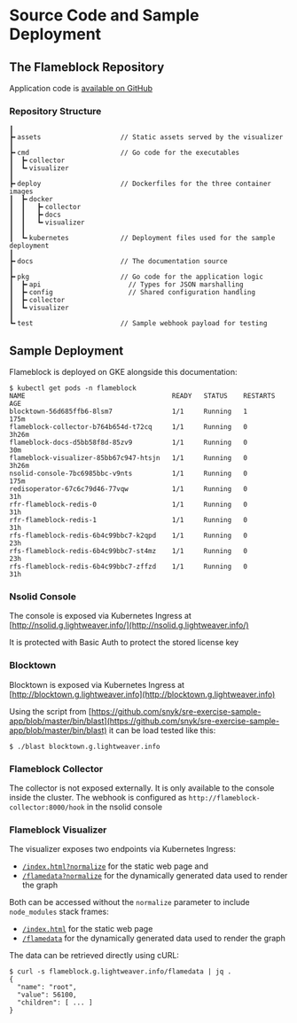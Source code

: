 # Source Code and Sample Deployment

## The Flameblock Repository

Application code is [available on GitHub](https://github.com/gargath/flameblock)

### Repository Structure

```
┃
┣╸assets                    // Static assets served by the visualizer
┃
┣╸cmd                       // Go code for the executables
┃  ┣╸collector
┃  ┗╸visualizer
┃
┣╸deploy                    // Dockerfiles for the three container images
┃  ┣╸docker
┃  ┃   ┣╸collector
┃  ┃   ┣╸docs
┃  ┃   ┗╸visualizer
┃  ┃
┃  ┗╸kubernetes             // Deployment files used for the sample deployment
┃
┣╸docs                      // The documentation source
┃
┣╸pkg                       // Go code for the application logic
┃  ┣╸api                      // Types for JSON marshalling
┃  ┣╸config                   // Shared configuration handling
┃  ┣╸collector
┃  ┗╸visualizer
┃
┗╸test                      // Sample webhook payload for testing
```

## Sample Deployment

Flameblock is deployed on GKE alongside this documentation:

```
$ kubectl get pods -n flameblock
NAME                                     READY   STATUS    RESTARTS   AGE
blocktown-56d685ffb6-8lsm7               1/1     Running   1          175m
flameblock-collector-b764b654d-t72cq     1/1     Running   0          3h26m
flameblock-docs-d5bb58f8d-85zv9          1/1     Running   0          30m
flameblock-visualizer-85bb67c947-htsjn   1/1     Running   0          3h26m
nsolid-console-7bc6985bbc-v9nts          1/1     Running   0          175m
redisoperator-67c6c79d46-77vqw           1/1     Running   0          31h
rfr-flameblock-redis-0                   1/1     Running   0          31h
rfr-flameblock-redis-1                   1/1     Running   0          31h
rfs-flameblock-redis-6b4c99bbc7-k2qpd    1/1     Running   0          23h
rfs-flameblock-redis-6b4c99bbc7-st4mz    1/1     Running   0          23h
rfs-flameblock-redis-6b4c99bbc7-zffzd    1/1     Running   0          31h
```

### Nsolid Console

The console is exposed via Kubernetes Ingress at [http://nsolid.g.lightweaver.info/](http://nsolid.g.lightweaver.info/)

It is protected with Basic Auth to protect the stored license key


### Blocktown

Blocktown is exposed via Kubernetes Ingress at [http://blocktown.g.lightweaver.info](http://blocktown.g.lightweaver.info)

Using the script from [https://github.com/snyk/sre-exercise-sample-app/blob/master/bin/blast](https://github.com/snyk/sre-exercise-sample-app/blob/master/bin/blast)
it can be load tested like this:
```
$ ./blast blocktown.g.lightweaver.info
```

### Flameblock Collector

The collector is not exposed externally. It is only available to the console inside the cluster. The webhook is configured as `http://flameblock-collector:8000/hook` in the nsolid console


### Flameblock Visualizer

The visualizer exposes two endpoints via Kubernetes Ingress:

* [`/index.html?normalize`](http://flameblock.g.lightweaver.info/index.html?normalize) for the static web page
and
* [`/flamedata?normalize`](http://flameblock.g.lightweaver.info/flamedata?normalize) for the dynamically generated data used to render the graph


Both can be accessed without the `normalize` parameter to include `node_modules` stack frames:

* [`/index.html`](http://flameblock.g.lightweaver.info/index.html) for the static web page
* [`/flamedata`](http://flameblock.g.lightweaver.info/flamedata) for the dynamically generated data used to render the graph

The data can be retrieved directly using cURL:
```
$ curl -s flameblock.g.lightweaver.info/flamedata | jq .
{
  "name": "root",
  "value": 56100,
  "children": [ ... ]
}
```
